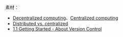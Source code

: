 素材：

- [Decentralized computing](https://en.wikipedia.org/wiki/Decentralized_computing)、[Centralized computing](https://en.wikipedia.org/wiki/Centralized_computing)
- [Distributed vs. centralized](https://en.wikipedia.org/wiki/Distributed_version_control)
- [1.1 Getting Started - About Version Control](https://git-scm.com/book/en/v2/Getting-Started-About-Version-Control)